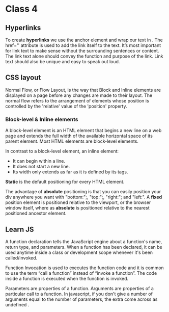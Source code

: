 # Class 4

## Hyperlinks

To create **hyperlinks** we use the anchor element and wrap our text in <a><a/>.
The href='' attribute is used to add the link itself to the text.
It’s most important for link text to make sense without the surrounding sentences or content. The link text alone should convey the function and purpose of the link. Link text should also be unique and easy to speak out loud.

## CSS layout
  
Normal Flow, or Flow Layout, is the way that Block and Inline elements are displayed on a page before any changes are made to their layout.
The normal flow refers to the arrangement of elements whose position is controlled by the 'relative' value of the 'position' property.
  
### Block-level & Inline elements
  
A block-level element is an HTML element that begins a new line on a web page and extends the full width of the available horizontal space of its parent element. Most HTML elements are block-level elements.

In contrast to a block-level element, an inline element:
- It can begin within a line.
- It does not start a new line.
- Its width only extends as far as it is defined by its tags. 

**Static** is the default positioning for every HTML element.
  
The advantage of **absolute** positioning is that you can easily position your div anywhere you want with "bottom:";, "top:";, "right:"; and "left:".
A **fixed** position element is positioned relative to the viewport, or the browser window itself, where as **absolute** is positioned relative to the nearest positioned ancestor element.
  
## Learn JS
  
A function declaration tells the JavaScript engine about a function's name, return type, and parameters. When a function has been declared, it can be used anytime inside a class or development scope whenever it's been called/invoked.
  
Function Invocation is used to executes the function code and it is common to use the term “call a function” instead of “invoke a function”. The code inside a function is executed when the function is invoked.
  
Parameters are properties of a function. Arguments are properties of a particular call to a function. In javascript, if you don't give a number of arguments equal to the number of parameters, the extra come across as undefined .
